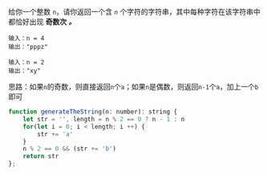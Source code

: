 给你一个整数 `n`，请你返回一个含 *`n`* 个字符的字符串，其中每种字符在该字符串中都恰好出现 **奇数次** ***。***

```
输入：n = 4
输出："pppz"

输入：n = 2
输出："xy"
```

思路：如果`n`的奇数，则直接返回`n`个`a`；如果`n`是偶数，则返回`n-1`个`a`，加上一个`b`即可

```js
function generateTheString(n: number): string {
    let str = '', length = n % 2 == 0 ? n - 1 : n
    for(let i = 0; i < length; i ++) {
        str += 'a'
    }
    n % 2 == 0 && (str += 'b')
    return str
};
```

